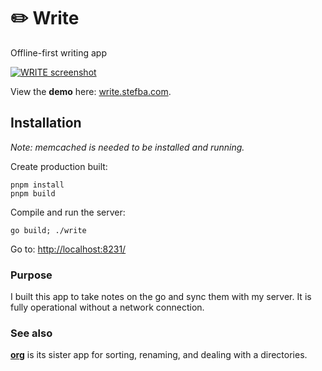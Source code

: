 # ✏️ Write

Offline-first writing app

[![WRITE screenshot](https://stefba.com/write-frame.jpg)](https://write.stefba.com/)

View the **demo** here: [write.stefba.com](https://write.stefba.com/).

## Installation

*Note: memcached is needed to be installed and running.*

Create production built:

`pnpm install`\
`pnpm build`

Compile and run the server:

`go build; ./write`

Go to: [http://localhost:8231/](http://localhost:8231/)

### Purpose

I built this app to take notes on the go and sync them with my server. It is fully operational without a network connection.

### See also

**[org](https://github.com/stefba/org)** is its sister app for sorting, renaming, and dealing with a directories.

